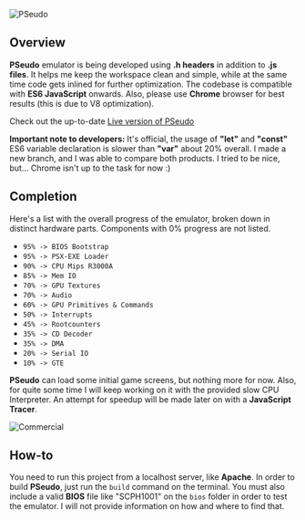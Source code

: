 ![PSeudo](https://raw.githubusercontent.com/dkoliris/pseudo/master/res/screenshot.png)

## Overview
**PSeudo** emulator is being developed using **.h headers** in addition to **.js files**. It helps me keep the workspace clean and simple, while at the same time code gets inlined for further optimization. The codebase is compatible with **ES6 JavaScript** onwards. Also, please use **Chrome** browser for best results (this is due to V8 optimization).

Check out the up-to-date [Live version of PSeudo](http://vuemaps.com/pseudo)

**Important note to developers:** It's official, the usage of **"let"** and **"const"** ES6 variable declaration is slower than **"var"** about 20% overall. I made a new branch, and I was able to compare both products. I tried to be nice, but... Chrome isn't up to the task for now :)

## Completion
Here's a list with the overall progress of the emulator, broken down in distinct hardware parts. Components with 0% progress are not listed.
* `95% -> BIOS Bootstrap`
* `95% -> PSX-EXE Loader`
* `90% -> CPU Mips R3000A`
* `85% -> Mem IO`
* `70% -> GPU Textures`
* `70% -> Audio`
* `60% -> GPU Primitives & Commands`
* `50% -> Interrupts`
* `45% -> Rootcounters`
* `35% -> CD Decoder`
* `35% -> DMA`
* `20% -> Serial IO`
* `10% -> GTE`

**PSeudo** can load some initial game screens, but nothing more for now. Also, for quite some time I will keep working on it with the provided slow CPU Interpreter. An attempt for speedup will be made later on with a **JavaScript Tracer**.

![Commercial](https://raw.githubusercontent.com/dkoliris/pseudo/master/res/commercial.jpg)

## How-to
You need to run this project from a localhost server, like **Apache**. In order to build **PSeudo**, just run the `build` command on the terminal. You must also include a valid **BIOS** file like "SCPH1001" on the `bios` folder in order to test the emulator. I will not provide information on how and where to find that.
